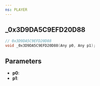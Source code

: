 ```yaml
---
ns: PLAYER
---
```

## _0x3D9DA5C9EFD20D88

```c
// 0x3D9DA5C9EFD20D88
void _0x3D9DA5C9EFD20D88(Any p0, Any p1);
```

## Parameters
* **p0**:
* **p1**:
